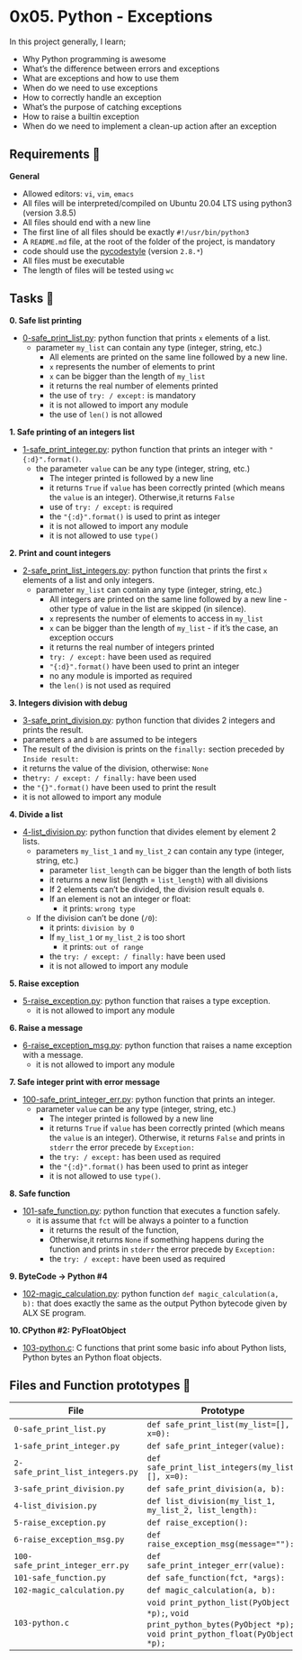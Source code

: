 # 0x05. Python - Exceptions

In this project generally, I learn;
- Why Python programming is awesome
- What’s the difference between errors and exceptions
- What are exceptions and how to use them
- When do we need to use exceptions
- How to correctly handle an exception
- What’s the purpose of catching exceptions
- How to raise a builtin exception
- When do we need to implement a clean-up action after an exception

## Requirements :pushpin:

**General**
- Allowed editors: `vi`, `vim`, `emacs`
- All files will be interpreted/compiled on Ubuntu 20.04 LTS using python3 (version 3.8.5)
- All files should end with a new line
- The first line of all files should be exactly `#!/usr/bin/python3`
- A `README.md` file, at the root of the folder of the project, is mandatory
- code should use the [pycodestyle](https://alx-intranet.hbtn.io/rltoken/tgYt-0zVy1T4sDlE9ohxnA) (version `2.8.*`)
- All files must be executable
- The length of files will be tested using `wc`
## Tasks :page_with_curl:

**0. Safe list printing**

* [0-safe_print_list.py](./0-safe_print_list.py): python function that prints `x` elements of a list.
  * parameter  `my_list` can contain any type (integer, string, etc.)
	* All elements are printed on the same line followed by a new line.
	* `x` represents the number of elements to print
	* `x` can be bigger than the length of `my_list`
	* it returns the real number of elements printed
	* the use of `try: / except:` is mandatory
	* it is not allowed to import any module
	* the use of `len()` is not allowed

**1. Safe printing of an integers list**

* [1-safe_print_integer.py](./1-safe_print_integer.py): python function that prints an integer with `"{:d}".format()`.
  * the parameter `value` can be any type (integer, string, etc.)
	* The integer printed is followed by a new line
	* it returns `True` if `value` has been correctly printed (which means the `value` is an integer). Otherwise,it returns `False`
	* use of `try: / except:` is required
	* the `"{:d}".format()` is used to print as integer
	* it is not allowed to import any module
	* it is not allowed to use `type()`

**2. Print and count integers**

* [2-safe_print_list_integers.py](./2-safe_print_list_integers.py): python function that prints the first `x` elements of a list and only integers.
  * parameter `my_list` can contain any type (integer, string, etc.)
	* All integers are printed on the same line followed by a new line - other type of value in the list are skipped (in silence).
	* `x` represents the number of elements to access in `my_list`
	* `x` can be bigger than the length of `my_list` - if it’s the case, an exception occurs
	* it returns the real number of integers printed
	* `try: / except:` have been used as required
	* `"{:d}".format()` have been used to print an integer
	* no any module is imported as required
	* the `len()` is not used as required
	
**3. Integers division with debug**

* [3-safe_print_division.py](./3-safe_print_division.py): python function that divides 2 integers and prints the result.
 * parameters `a` and `b` are assumed to be integers
 * The result of the division is prints on the `finally:` section preceded by `Inside result:`
 * it returns the value of the division, otherwise: `None`
 * the`try: / except: / finally:` have been used
 * the `"{}".format()` have been used to print the result
 * it is not allowed to import any module

**4. Divide a list**

* [4-list_division.py](./4-list_division.py): python function that divides element by element 2 lists.
  - parameters `my_list_1` and `my_list_2` can contain any type (integer, string, etc.)
	- parameter `list_length` can be bigger than the length of both lists
	- it returns a new list (length = `list_length`) with all divisions
	- If 2 elements can’t be divided, the division result equals `0`.
	- If an element is not an integer or float:
	  - it prints: `wrong type`
  - If the division can’t be done (`/0`):
	  - it prints: `division by 0`
	- If `my_list_1` or `my_list_2` is too short
	  - it prints: `out of range`
	- the `try: / except: / finally:` have been used
	- it is not allowed to import any module

**5. Raise exception**

* [5-raise_exception.py](./5-raise_exception.py): python function that raises a type exception.
  - it is not allowed to import any module

**6. Raise a message**

* [6-raise_exception_msg.py](./6-raise_exception_msg.py): python function that raises a name exception with a message.
  - it is not allowed to import any module

**7. Safe integer print with error message**

* [100-safe_print_integer_err.py](./100-safe_print_integer_err.py): python function that prints an integer.
  - parameter `value` can be any type (integer, string, etc.)
	- The integer printed is followed by a new line
	- it returns `True` if `value` has been correctly printed (which means the `value` is an integer). Otherwise, it returns `False` and prints in `stderr` the error precede by `Exception:`
	- the `try: / except:` has been used as required
	- the `"{:d}".format()` has been used to print as integer
	- it is not allowed to use `type()`.

**8. Safe function**
* [101-safe_function.py](./101-safe_function.py): python function that executes a function safely.
  - it is assume that `fct` will be always a pointer to a function
	- it returns the result of the function,
	- Otherwise,it returns `None` if something happens during the function and prints in `stderr` the error precede by `Exception:`
	- the `try: / except:` have been used as required

**9. ByteCode -> Python #4**

* [102-magic_calculation.py](./102-magic_calculation.py): python function `def magic_calculation(a, b):` that does exactly the same as the output Python bytecode given by ALX SE program.

**10. CPython #2: PyFloatObject**

* [103-python.c](./103-python.c):  C functions that print some basic info about Python lists, Python bytes an Python float objects.

## Files and Function prototypes :file_folder:

|File|Prototype|
|----|---------|
|`0-safe_print_list.py`|`def safe_print_list(my_list=[], x=0):`|
|`1-safe_print_integer.py`|`def safe_print_integer(value):`|
|`2-safe_print_list_integers.py`|`def safe_print_list_integers(my_list=[], x=0):`|
|`3-safe_print_division.py`|`def safe_print_division(a, b):`|
|`4-list_division.py`|`def list_division(my_list_1, my_list_2, list_length):`|
|`5-raise_exception.py`|`def raise_exception():`|
|`6-raise_exception_msg.py`|`def raise_exception_msg(message=""):`|
|`100-safe_print_integer_err.py`|`def safe_print_integer_err(value):`|
|`101-safe_function.py`|`def safe_function(fct, *args):`|
|`102-magic_calculation.py`|`def magic_calculation(a, b):`|
|`103-python.c`|`void print_python_list(PyObject *p);`, `void print_python_bytes(PyObject *p);`, `void print_python_float(PyObject *p);`|

